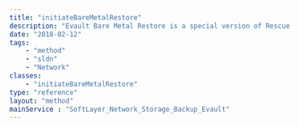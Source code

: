 ```yaml
---
title: "initiateBareMetalRestore"
description: "Evault Bare Metal Restore is a special version of Rescue Kernel designed specifically for making full system restores made with Evault's BMR backup. This process works very similar to Rescue Kernel, except only the Evault restore program is available. The process takes approximately 10 minutes. Once completed you will be able to access your server to do a restore through VNC or your servers KVM-over-IP. IP information and credentials can be found on the hardware page of the customer portal. The Evault Application will be running automatically upon startup, and will walk you through the restore process. "
date: "2018-02-12"
tags:
    - "method"
    - "sldn"
    - "Network"
classes:
    - "initiateBareMetalRestore"
type: "reference"
layout: "method"
mainService : "SoftLayer_Network_Storage_Backup_Evault"
---
```

